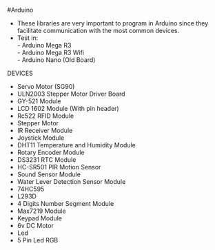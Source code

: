 #Arduino
- These libraries are very important to program in Arduino since they facilitate communication with the most common devices.
- Test in: <br/>
            - Arduino Mega R3 <br/>
            - Arduino Mega R3 Wifi <br/>
            - Arduino Nano (Old Board)<br/>
            
          
DEVICES<br/>
- Servo Motor (SG90)<br/>
- ULN2003 Stepper Motor Driver Board<br/>
- GY-521 Module<br/>
- LCD 1602 Module (With pin header)<br/>
- Rc522 RFID Module<br/>
- Stepper Motor<br/>
- IR Receiver Module<br/>
- Joystick Module<br/>
- DHT11 Temperature and Humidity Module<br/>
- Rotary Encoder Module<br/>
- DS3231 RTC Module<br/>
- HC-SR501 PIR Motion Sensor<br/>
- Sound Sensor Module<br/>
- Water Lever Detection Sensor Module<br/>
- 74HC595<br/>
- L293D<br/>
- 4 Digits Number Segment Module<br/>
- Max7219 Module<br/>
- Keypad Module<br/>
- 6v DC Motor<br/>
- Led<br/>
- 5 Pin Led RGB
